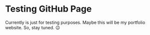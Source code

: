 # Testing GitHub Page

Currently is just for testing purposes. Maybe this will be my portfolio website. So, stay tuned. 😉
